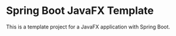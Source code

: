 # Spring Boot JavaFX Template

This is a template project for a JavaFX application with Spring Boot.